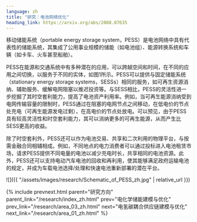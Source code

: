 ```yaml
---
language: zh
title: "研究：电池网络优化"
heading_link: https://arxiv.org/abs/2008.07635
---
```

移动储能系统（portable energy storage system，PESS）是电池网络中具有代表性的储能系统，其集成了公用事业规模的储能（如电池组）、能源转换系统和车辆（如卡车、火车甚至船舶）。

PESS在能源和交通系统中有多种潜在的应用，可以跨越空间和时间，在不同的应用之间切换，以服务于不同的实体，如图1所示。PESS可以提供与固定储能系统（stationary energy storage systems，SESSs）相同的服务，如可再生资源消纳、辅助服务、缓解电网阻塞以推迟投资等。与SESS相比，PESS的灵活性进一步挖掘了其时空套利能力，提高了电池资产利用率。例如，当可再生能源消纳受到电网传输容量的限制时，PESS通过在阻塞的电网节点之间移动，在低电价的节点处充电（可再生能源发电过剩），在高电价的节点处放电。可以预见，由于PESS具有较高灵活性和时空套利能力，其可以消纳更多的可再生能源，从而产生比SESS更高的收益。

除了时空套利外，PESS还可以作为电池交易、共享和二次利用的物理平台，与按需金融合同相辅相成。例如，不同地点的电力消费者可以通过投标进入电池租赁市场，请求PESS提供不同电量的电池以减少充电时长，共享相同的电池资源。此外，PESS还可以支持电动汽车电池的回收和再利用，使其能够满足政府运输电池的规定，并成为车载电池选择/处理和快速电池重新部署的潜在平台。

![]({{ "/assets/images/research/Schematic_of_PESS_zh.jpg" | relative_url }})

{% include prevnext.html parent="研究方向" parent_link="/research/index_zh.html" prev="电化学储能建模与优化" prev_link="/research/area_03_zh.html" next="电氢碳耦合供应链建模与优化" next_link="/research/area_01_zh.html" %}